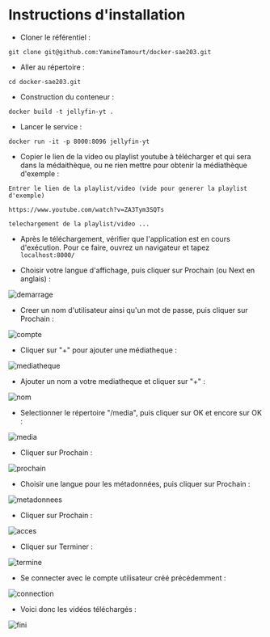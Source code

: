 # Instructions d'installation

- Cloner le référentiel :
```shell
git clone git@github.com:YamineTamourt/docker-sae203.git
```

- Aller au répertoire :
```shell
cd docker-sae203.git
```

- Construction du conteneur :
```
docker build -t jellyfin-yt .
```
- Lancer le service :
```
docker run -it -p 8000:8096 jellyfin-yt
```

- Copier le lien de la video ou playlist youtube à télécharger et qui sera dans la médaithèque, ou ne rien mettre pour obtenir la médiathèque d'exemple :

```
Entrer le lien de la playlist/video (vide pour generer la playlist d'exemple)

https://www.youtube.com/watch?v=ZA3Tym3SQTs

telechargement de la playlist/video ...
```
- Après le téléchargement, vérifier que l'application est en cours d'exécution. Pour ce faire, ouvrez un navigateur et tapez ```localhost:8000/```

- Choisir votre langue d'affichage, puis cliquer sur Prochain (ou Next en anglais) :

![demarrage](images/demarrage.png)

- Creer un nom d'utilisateur ainsi qu'un mot de passe, puis cliquer sur Prochain :

![compte](images/compte.png)

- Cliquer sur "+" pour ajouter une médiatheque :

![mediatheque](images/mediatheque.png)

- Ajouter un nom a votre mediatheque et cliquer sur "+" :

![nom](images/nom.png)

- Selectionner le répertoire "/media", puis cliquer sur OK et encore sur OK :

![media](images/media.png)

- Cliquer sur Prochain :

![prochain](images/prochain.png)

- Choisir une langue pour les métadonnées, puis cliquer sur Prochain : 

![metadonnees](images/metadonnees.png)

- Cliquer sur Prochain :

![acces](images/acces.png)

- Cliquer sur Terminer :

![termine](images/termine.png)

- Se connecter avec le compte utilisateur créé précédemment :

![connection](images/connection.png)

- Voici donc les vidéos téléchargés :

![fini](images/fini.png)
